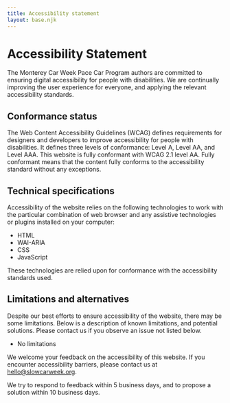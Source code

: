 ```yaml
---
title: Accessibility statement
layout: base.njk
---
```


# Accessibility Statement

The Monterey Car Week Pace Car Program authors are committed to ensuring digital accessibility for people with disabilities. We are continually improving the user experience for everyone, and applying the relevant accessibility standards.

## Conformance status

The Web Content Accessibility Guidelines (WCAG) defines requirements for designers and developers to improve accessibility for people with disabilities. It defines three levels of conformance: Level A, Level AA, and Level AAA. This website is fully conformant with WCAG 2.1 level AA. Fully conformant means that the content fully conforms to the accessibility standard without any exceptions.

## Technical specifications

Accessibility of the website relies on the following technologies to work with the particular combination of web browser and any assistive technologies or plugins installed on your computer:

- HTML
- WAI-ARIA
- CSS
- JavaScript

These technologies are relied upon for conformance with the accessibility standards used.

## Limitations and alternatives

Despite our best efforts to ensure accessibility of the website, there may be some limitations. Below is a description of known limitations, and potential solutions. Please contact us if you observe an issue not listed below.

- No limitations

We welcome your feedback on the accessibility of this website. If you encounter accessibility barriers, please contact us at hello@slowcarweek.org.

We try to respond to feedback within 5 business days, and to propose a solution within 10 business days.
